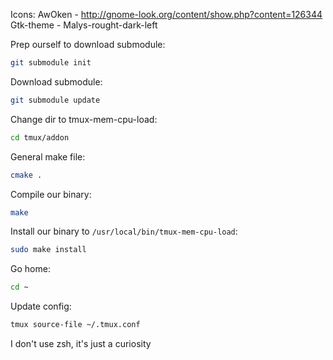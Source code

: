 Icons: AwOken -  http://gnome-look.org/content/show.php?content=126344
Gtk-theme - Malys-rought-dark-left

Prep ourself to download submodule:

```bash
git submodule init
```

Download submodule:

```bash
git submodule update
```

Change dir to tmux-mem-cpu-load:

```bash
cd tmux/addon
```

General make file:

```bash
cmake .
```

Compile our binary:

```bash
make
```

Install our binary to `/usr/local/bin/tmux-mem-cpu-load`:

```bash
sudo make install
```

Go home:

```bash
cd ~
```

Update config:

```bash
tmux source-file ~/.tmux.conf
```

I don't use zsh, it's just a curiosity
